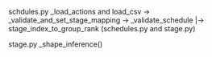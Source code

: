 schdules.py _load_actions and load_csv -> _validate_and_set_stage_mapping -> _validate_schedule
                            |-> stage_index_to_group_rank (schedules.py and stage.py)

stage.py _shape_inference()